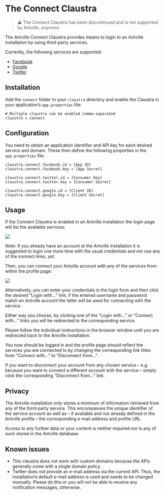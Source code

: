 # The Connect Claustra

> ⚠️ The Connect Claustra has been discontinued and is not supported by Antville, anymore.

The Antville Connect Claustra provides means to login to an Antville installation by using third-party services.

Currently, the following services are supported:

* [Facebook](https://developers.facebook.com/docs/concepts/login/)
* [Google](https://developers.google.com/accounts/docs/OAuth2)
* [Twitter](http://dev.twitter.com/pages/sign_in_with_twitter)

## Installation

Add the `connect` folder to your `claustra` directory and enable the Claustra in your application’s `app.properties` file:

```properties
# Multiple claustra can be enabled comma-separated
claustra = connect
```

## Configuration

You need to obtain an application identifier and API key for each desired service and domain. These then define the following properties in the `app.properties` file:

```properties
claustra.connect.facebook.id = [App ID]
claustra.connect.facebook.key = [App Secret]

claustra.connect.twitter.id = [Consumer Key]
claustra.connect.twitter.key = [Consumer Secret]

claustra.connect.google.id = [Client ID]
claustra.connect.google.key = [Client Secret]
```

## Usage

If the Connect Claustra is enabled in an Antville installation the login page will list the available services:

![](https://raw.githubusercontent.com/wiki/antville/antville/images/connect/login.png)

*Note:* If you already have an account at the Antville installation it is suggested to login one more time with the usual credentials and not use any of the connect links, yet. 

Then, you can connect your Antville account with any of the services from within the profile page:

![](https://raw.githubusercontent.com/wiki/antville/antville/images/connect/profile.png)

Alternatively, you can enter your credentials in the login form and then click the desired “Login with...” link; if the entered username and password match an Antville account the latter will be used for connecting with the service.

Either way you choose, by clicking one of the “Login with...” or “Connect with...” links you will be redirected to the corresponding service.

Please follow the individual instructions in the browser window until you are redirected back to the Antville installation.

You now should be logged in and the profile page should reflect the services you are connected to by changing the corresponding link titles from “Connect with...” to “Disconnect from...”.

If you want to disconnect your account from any chosen service – e.g. because you want to connect a different account with the service – simply click the corresponding “Disconnect from...” link.

## Privacy

The Antville installation only stores a minimum of information retrieved from any of the third-party service. This encompasses the unique identifier of the service account as well as – if available and not already defined in the Antville profile – the corresponding e-mail address and profile URL.

Access to any further data or your content is neither required nor is any of such stored in the Antville database.

## Known issues

* This claustra does not work with custom domains because the APIs generally come with a single domain policy.
* Twitter does not provide an e-mail address via the current API. Thus, the installation’s default e-mail address is used and needs to be changed manually. Please do this or you will not be able to receive any notification messages, otherwise.

